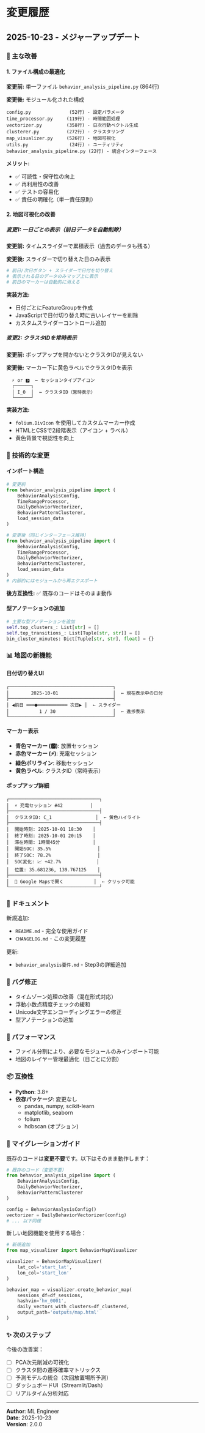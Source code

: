 # 変更履歴

## 2025-10-23 - メジャーアップデート

### 🎯 主な改善

#### 1. ファイル構成の最適化
**変更前:** 単一ファイル `behavior_analysis_pipeline.py` (864行)

**変更後:** モジュール化された構成
```
config.py              (52行) - 設定パラメータ
time_processor.py     (119行) - 時間範囲処理
vectorizer.py         (358行) - 日次行動ベクトル生成
clusterer.py          (272行) - クラスタリング
map_visualizer.py     (526行) - 地図可視化
utils.py               (24行) - ユーティリティ
behavior_analysis_pipeline.py (22行) - 統合インターフェース
```

**メリット:**
- ✅ 可読性・保守性の向上
- ✅ 再利用性の改善
- ✅ テストの容易化
- ✅ 責任の明確化（単一責任原則）

#### 2. 地図可視化の改善

##### 変更1: 一日ごとの表示（前日データを自動削除）
**変更前:** タイムスライダーで累積表示（過去のデータも残る）

**変更後:** スライダーで切り替えた日のみ表示
```python
# 前日/次日ボタン + スライダーで日付を切り替え
# 表示される日のデータのみマップ上に表示
# 前日のマーカーは自動的に消える
```

**実装方法:**
- 日付ごとにFeatureGroupを作成
- JavaScriptで日付切り替え時に古いレイヤーを削除
- カスタムスライダーコントロール追加

##### 変更2: クラスタIDを常時表示
**変更前:** ポップアップを開かないとクラスタIDが見えない

**変更後:** マーカー下に黄色ラベルでクラスタIDを表示
```
  ⚡ or 🅿️  ← セッションタイプアイコン
  ┌──────┐
  │ I_0  │  ← クラスタID（常時表示）
  └──────┘
```

**実装方法:**
- `folium.DivIcon` を使用してカスタムマーカー作成
- HTMLとCSSで2段階表示（アイコン + ラベル）
- 黄色背景で視認性を向上

### 🔧 技術的な変更

#### インポート構造
```python
# 変更前
from behavior_analysis_pipeline import (
    BehaviorAnalysisConfig,
    TimeRangeProcessor,
    DailyBehaviorVectorizer,
    BehaviorPatternClusterer,
    load_session_data
)

# 変更後（同じインターフェース維持）
from behavior_analysis_pipeline import (
    BehaviorAnalysisConfig,
    TimeRangeProcessor,
    DailyBehaviorVectorizer,
    BehaviorPatternClusterer,
    load_session_data
)
# 内部的にはモジュールから再エクスポート
```

**後方互換性:** ✅ 既存のコードはそのまま動作

#### 型アノテーションの追加
```python
# 主要な型アノテーションを追加
self.top_clusters_: List[str] = []
self.top_transitions_: List[Tuple[str, str]] = []
bin_cluster_minutes: Dict[Tuple[str, str], float] = {}
```

### 📊 地図の新機能

#### 日付切り替えUI
```
┌──────────────────────────────────────┐
│        2025-10-01                    │  ← 現在表示中の日付
├──────────────────────────────────────┤
│ ◀前日 ━━━●━━━━━━━━━━━ 次日▶ │  ← スライダー
│           1 / 30                     │  ← 進捗表示
└──────────────────────────────────────┘
```

#### マーカー表示
- **青色マーカー (🅿️)**: 放置セッション
- **赤色マーカー (⚡)**: 充電セッション
- **緑色ポリライン**: 移動セッション
- **黄色ラベル**: クラスタID（常時表示）

#### ポップアップ詳細
```
┌─────────────────────────────────┐
│  ⚡ 充電セッション #42          │
├─────────────────────────────────┤
│  クラスタID: C_1                │  ← 黄色ハイライト
├─────────────────────────────────┤
│  開始時刻: 2025-10-01 18:30    │
│  終了時刻: 2025-10-01 20:15    │
│  滞在時間: 1時間45分            │
│  開始SOC: 35.5%                 │
│  終了SOC: 78.2%                 │
│  SOC変化: 📈 +42.7%             │
│  位置: 35.681236, 139.767125    │
├─────────────────────────────────┤
│  📍 Google Mapsで開く           │  ← クリック可能
└─────────────────────────────────┘
```

### 📝 ドキュメント

新規追加:
- `README.md` - 完全な使用ガイド
- `CHANGELOG.md` - この変更履歴

更新:
- `behavior_analysis要件.md` - Step3の詳細追加

### 🐛 バグ修正

- タイムゾーン処理の改善（混在形式対応）
- 浮動小数点精度チェックの緩和
- Unicode文字エンコーディングエラーの修正
- 型アノテーションの追加

### 🚀 パフォーマンス

- ファイル分割により、必要なモジュールのみインポート可能
- 地図のレイヤー管理最適化（日ごとに分割）

### 📦 互換性

- **Python**: 3.8+
- **依存パッケージ**: 変更なし
  - pandas, numpy, scikit-learn
  - matplotlib, seaborn
  - folium
  - hdbscan (オプション)

### 🔄 マイグレーションガイド

既存のコードは**変更不要**です。以下はそのまま動作します：

```python
# 既存のコード（変更不要）
from behavior_analysis_pipeline import (
    BehaviorAnalysisConfig,
    DailyBehaviorVectorizer,
    BehaviorPatternClusterer
)

config = BehaviorAnalysisConfig()
vectorizer = DailyBehaviorVectorizer(config)
# ... 以下同様
```

新しい地図機能を使用する場合：

```python
# 新規追加
from map_visualizer import BehaviorMapVisualizer

visualizer = BehaviorMapVisualizer(
    lat_col='start_lat',
    lon_col='start_lon'
)

behavior_map = visualizer.create_behavior_map(
    sessions_df=df_sessions,
    hashvin='hv_0001',
    daily_vectors_with_clusters=df_clustered,
    output_path='outputs/map.html'
)
```

### ✨ 次のステップ

今後の改善案：
- [ ] PCA次元削減の可視化
- [ ] クラスタ間の遷移確率マトリックス
- [ ] 予測モデルの統合（次回放置場所予測）
- [ ] ダッシュボードUI（Streamlit/Dash）
- [ ] リアルタイム分析対応

---

**Author**: ML Engineer  
**Date**: 2025-10-23  
**Version**: 2.0.0




